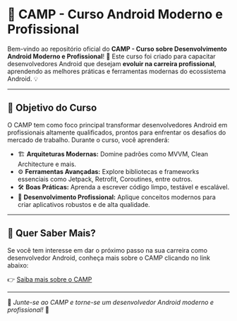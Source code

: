 # 📱 **CAMP - Curso Android Moderno e Profissional**

Bem-vindo ao repositório oficial do **CAMP - Curso sobre Desenvolvimento Android Moderno e Profissional**! 🚀 Este curso foi criado para capacitar desenvolvedores Android que desejam **evoluir na carreira profissional**, aprendendo as melhores práticas e ferramentas modernas do ecossistema Android. 💡

---

## 🎯 **Objetivo do Curso**

O CAMP tem como foco principal transformar desenvolvedores Android em profissionais altamente qualificados, prontos para enfrentar os desafios do mercado de trabalho. Durante o curso, você aprenderá:

- 🏗️ **Arquiteturas Modernas:** Domine padrões como MVVM, Clean Architecture e mais.
- ⚙️ **Ferramentas Avançadas:** Explore bibliotecas e frameworks essenciais como Jetpack, Retrofit, Coroutines, entre outros.
- 🛠️ **Boas Práticas:** Aprenda a escrever código limpo, testável e escalável.
- 📲 **Desenvolvimento Profissional:** Aplique conceitos modernos para criar aplicativos robustos e de alta qualidade.

---

## 🔗 **Quer Saber Mais?**

Se você tem interesse em dar o próximo passo na sua carreira como desenvolvedor Android, conheça mais sobre o CAMP clicando no link abaixo:

👉 [Saiba mais sobre o CAMP](https://bit.ly/3sHLdNE)

---

🎉 *Junte-se ao CAMP e torne-se um desenvolvedor Android moderno e profissional!* 🚀
